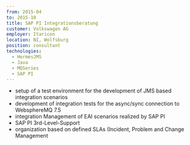```yaml
---
from: 2015-04
to: 2015-10
title: SAP PI Integrationsberatung
customer: Volkswagen AG
employer: Itaricon
location: NI, Wolfsburg
position: consultant
technologies:
  - HermesJMS
  - Java
  - MQSeries
  - SAP PI
---
```


- setup of a test environment for the development of JMS based integration scenarios
- development of integration tests for the async/sync connection to WebsphereMQ 7.5
- integration Management of EAI scenarios realized by SAP PI
- SAP PI 3rd-Level-Support
- organization based on defined SLAs (Incident, Problem and Change Management